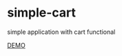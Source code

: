 # simple-cart

simple application with cart functional

[DEMO](%22homepage%22: "http://gitname.github.io/react-gh-pages")
